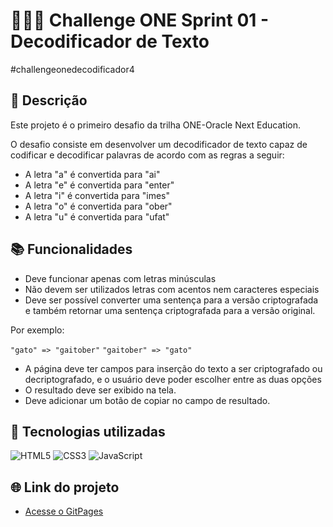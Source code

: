 # 👩🏽‍💻 Challenge ONE Sprint 01 - Decodificador de Texto

#challengeonedecodificador4

## 📝 Descrição

Este projeto é o primeiro desafio da trilha ONE-Oracle Next Education.

O desafio consiste em desenvolver um decodificador de texto capaz de codificar e decodificar palavras de acordo com as regras a seguir:

- A letra "a" é convertida para "ai"
- A letra "e" é convertida para "enter"
- A letra "i" é convertida para "imes"
- A letra "o" é convertida para "ober"
- A letra "u" é convertida para "ufat"

## 📚 Funcionalidades

- Deve funcionar apenas com letras minúsculas
- Não devem ser utilizados letras com acentos nem caracteres especiais
- Deve ser possível converter uma sentença para a versão criptografada e também retornar uma sentença criptografada para a versão original.

Por exemplo:

`"gato" => "gaitober"`
`"gaitober" => "gato"`

- A página deve ter campos para inserção do texto a ser criptografado ou decriptografado, e o usuário deve poder escolher entre as duas opções
- O resultado deve ser exibido na tela.
- Deve adicionar um botão de copiar no campo de resultado.

## 🔧 Tecnologias utilizadas

![HTML5](https://img.shields.io/badge/html5-%23E34F26.svg?style=for-the-badge&logo=html5&logoColor=white)
![CSS3](https://img.shields.io/badge/CSS3-1572B6?style=for-the-badge&logo=css3&logoColor=white)
![JavaScript](https://img.shields.io/badge/JavaScript-F7DF1E?style=for-the-badge&logo=javascript&logoColor=black)

## 🌐 Link do projeto

- [Acesse o GitPages](https://daniscotti.github.io/desafio1/)
